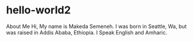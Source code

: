 # hello-world2
About Me
Hi, 
My name is Makeda Semeneh. 
I was born in Seattle, Wa, but was raised in Addis Ababa, Ethiopia.
I Speak English and Amharic.

